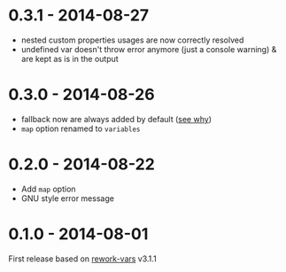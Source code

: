 # 0.3.1 - 2014-08-27

* nested custom properties usages are now correctly resolved
* undefined var doesn't throw error anymore (just a console warning) & are kept as is in the output

# 0.3.0 - 2014-08-26

* fallback now are always added by default ([see why](http://www.w3.org/TR/css-variables/#invalid-variables))
* `map` option renamed to `variables`

# 0.2.0 - 2014-08-22

* Add `map` option
* GNU style error message

# 0.1.0 - 2014-08-01

First release based on [rework-vars](https://github.com/reworkcss/rework-vars) v3.1.1
